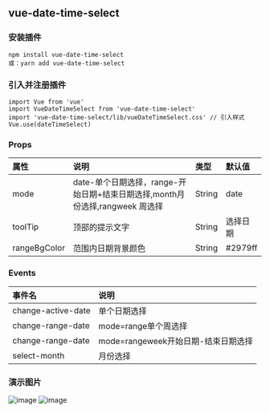 
## vue-date-time-select
### 安装插件
 
```
npm install vue-date-time-select
或：yarn add vue-date-time-select
```
### 引入并注册插件
 
```
import Vue from 'vue'
import VueDateTimeSelect from 'vue-date-time-select'
import 'vue-date-time-select/lib/vueDateTimeSelect.css' // 引入样式
Vue.use(dateTimeSelect)
```
### Props
 
属性 | 说明 | 类型 | 默认值
:--- | :--- | :--- | :---
mode | date-单个日期选择，range-开始日期+结束日期选择,month月份选择,rangweek 周选择 | String | date
toolTip | 顶部的提示文字 | String | 选择日期
rangeBgColor | 范围内日期背景颜色 | String | #2979ff

### Events
 
事件名 | 说明 
:--- | :--- 
change-active-date | 单个日期选择
change-range-date | mode=range单个周选择
change-range-date | mode=rangeweek开始日期-结束日期选择
select-month | 月份选择

### 演示图片
![image](https://octstream.melive.shop/image/202203/c05e90deacf64b4b8a1fdf8aae362f87.png)
![image](https://octstream.melive.shop/image/202203/bb503de698d040d0a93c2888ecaab627.png)
